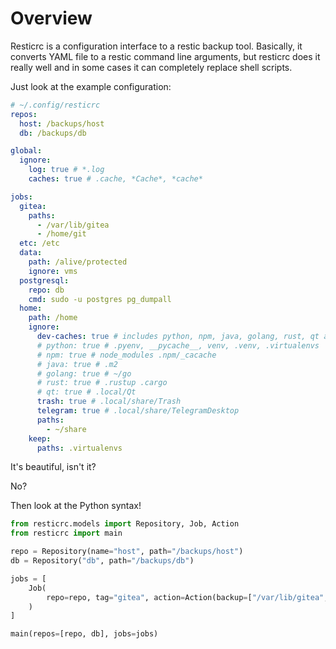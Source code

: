 # Overview
Resticrc is a configuration interface to a restic backup tool.
Basically, it converts YAML file to a restic command line arguments,
but resticrc does it really well and in some cases it can completely replace shell scripts.

Just look at the example configuration:
```yaml
# ~/.config/resticrc
repos: 
  host: /backups/host
  db: /backups/db

global:
  ignore:
    log: true # *.log
    caches: true # .cache, *Cache*, *cache*

jobs:
  gitea:
    paths:
      - /var/lib/gitea
      - /home/git
  etc: /etc
  data:
    path: /alive/protected
    ignore: vms
  postgresql:
    repo: db
    cmd: sudo -u postgres pg_dumpall
  home:
    path: /home
    ignore:
      dev-caches: true # includes python, npm, java, golang, rust, qt and .PyCharm*
      # python: true # .pyenv, __pycache__, venv, .venv, .virtualenvs
      # npm: true # node_modules .npm/_cacache
      # java: true # .m2
      # golang: true # ~/go
      # rust: true # .rustup .cargo
      # qt: true # .local/Qt
      trash: true # .local/share/Trash
      telegram: true # .local/share/TelegramDesktop
      paths:
        - ~/share
    keep:
      paths: .virtualenvs
```
It's beautiful, isn't it?

No?

Then look at the Python syntax!
```python
from resticrc.models import Repository, Job, Action
from resticrc import main

repo = Repository(name="host", path="/backups/host")
db = Repository("db", path="/backups/db")

jobs = [
    Job(
        repo=repo, tag="gitea", action=Action(backup=["/var/lib/gitea", "/home/git"])
    )
]

main(repos=[repo, db], jobs=jobs)

```